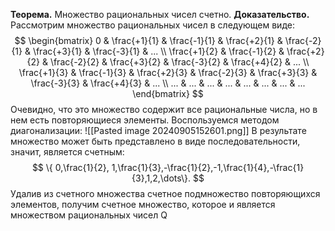 **Теорема.** Множество рациональных чисел счетно.
**Доказательство.** Рассмотрим множество рациональных чисел в следующем виде:
$$
\begin{bmatrix}
0 & \frac{+1}{1} & \frac{-1}{1} & \frac{+2}{1} & \frac{-2}{1} & \frac{+3}{1} & \frac{-3}{1} & ... \\
\frac{+1}{2} & \frac{-1}{2} & \frac{+2}{2} & \frac{-2}{2} & \frac{+3}{2} & \frac{-3}{2} & \frac{+4}{2} & ... \\
\frac{+1}{3} & \frac{-1}{3} & \frac{+2}{3} & \frac{-2}{3} & \frac{+3}{3} & \frac{-3}{3} & \frac{+4}{3} & ... \\
... & ... & ... & ... & ... & ... & ... & ...
\end{bmatrix}
$$
Очевидно, что это множество содержит все рациональные числа, но в нем есть повторяющиеся элементы. Воспользуемся методом диагонализации:
![[Pasted image 20240905152601.png]]
В результате множество может быть представлено в виде последовательности, значит, является счетным:
$$
\{ 0,\frac{1}{2}, 1,\frac{1}{3},-\frac{1}{2},-1,\frac{1}{4},-\frac{1}{3},1,2,\dots\}.
$$
Удалив из счетного множества счетное подмножество повторяющихся элементов, получим счетное множество, которое и является множеством рациональных чисел Q

